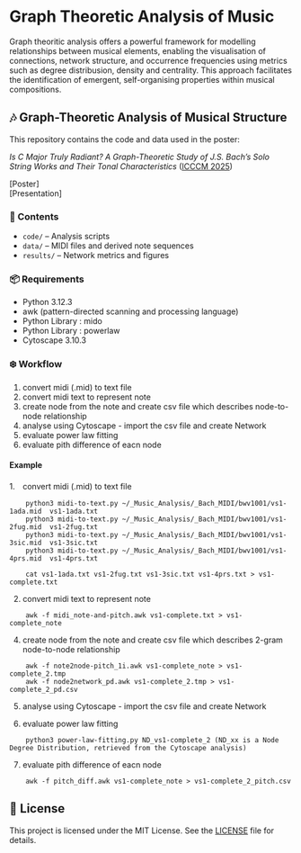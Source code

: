 # Graph Theoretic Analysis of Music

Graph theoritic analysis offers a powerful framework for modelling relationships between musical elements, enabling the visualisation of connections, network structure, and occurrence frequencies using metrics such as degree distribusion, density and centrality. This approach facilitates the identification of emergent, self-organising properties within musical compositions.


## 🎶 Graph-Theoretic Analysis of Musical Structure
This repository contains the code and data used in the poster:

*Is C Major Truly Radiant? A Graph-Theoretic Study of J.S. Bach’s Solo String Works and Their Tonal Characteristics* ([ICCCM 2025](https://www.titanmusic.com/icccm2025/programme.html))

[Poster]  \
[Presentation]


### 📂 Contents
- `code/` – Analysis scripts
- `data/` – MIDI files and derived note sequences
- `results/` – Network metrics and figures
<!-- - `notebook.ipynb` – Jupyter notebook for reproducing key results  -->

### 📦 Requirements
- Python 3.12.3
- awk (pattern-directed scanning and processing language)
- Python Library : mido
- Python Library : powerlaw
- Cytoscape 3.10.3

### ❄️ Workflow 
1. convert midi (.mid) to text file
2. convert midi text to represent note
3. create node from the note and create csv file which describes node-to-node relationship
4. analyse using Cytoscape - import the csv file and create Network
5. evaluate power law fitting
6. evaluate pith difference of eacn node
  
#### Example 
1.　convert midi (.mid) to text file 
```
    python3 midi-to-text.py ~/_Music_Analysis/_Bach_MIDI/bwv1001/vs1-1ada.mid  vs1-1ada.txt
    python3 midi-to-text.py ~/_Music_Analysis/_Bach_MIDI/bwv1001/vs1-2fug.mid  vs1-2fug.txt
    python3 midi-to-text.py ~/_Music_Analysis/_Bach_MIDI/bwv1001/vs1-3sic.mid  vs1-3sic.txt
    python3 midi-to-text.py ~/_Music_Analysis/_Bach_MIDI/bwv1001/vs1-4prs.mid  vs1-4prs.txt

    cat vs1-1ada.txt vs1-2fug.txt vs1-3sic.txt vs1-4prs.txt > vs1-complete.txt
```   
2.  convert midi text to represent note
```
    awk -f midi_note-and-pitch.awk vs1-complete.txt > vs1-complete_note
``` 
    
4. create node from the note and create csv file which describes 2-gram node-to-node relationship
```
    awk -f note2node-pitch_1i.awk vs1-complete_note > vs1-complete_2.tmp
    awk -f node2network_pd.awk vs1-complete_2.tmp > vs1-complete_2_pd.csv
 ```  

5. analyse using Cytoscape - import the csv file and create Network

6. evaluate power law fitting
```
    python3 power-law-fitting.py ND_vs1-complete_2 (ND_xx is a Node Degree Distribution, retrieved from the Cytoscape analysis)
```
  
7. evaluate pith difference of eacn node
```
    awk -f pitch_diff.awk vs1-complete_note > vs1-complete_2_pitch.csv
```


## 📄 License
This project is licensed under the MIT License. See the [LICENSE](LICENSE) file for details.

<!--
## ▶️ How to Run

```bash
python main.py
-->
